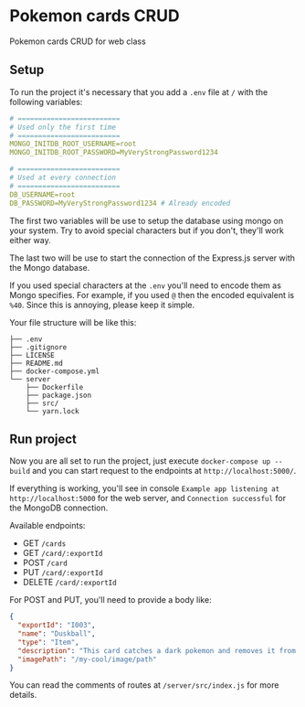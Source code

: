 # Pokemon cards CRUD
Pokemon cards CRUD for web class

## Setup
To run the project it's necessary that you add a `.env` file at `/` with the following variables:
```yaml
# =========================
# Used only the first time
# =========================
MONGO_INITDB_ROOT_USERNAME=root
MONGO_INITDB_ROOT_PASSWORD=MyVeryStrongPassword1234

# =========================
# Used at every connection
# =========================
DB_USERNAME=root
DB_PASSWORD=MyVeryStrongPassword1234 # Already encoded
```
The first two variables will be use to setup the database using mongo on your system. Try to avoid special characters but if you don't, they'll work either way.

The last two will be use to start the connection of the Express.js server with the Mongo database. 

If you used special characters at the `.env` you'll need to encode them as Mongo specifies. For example, if you used `@` then the encoded equivalent is `%40`. Since this is annoying, please keep it simple.

Your file structure will be like this:
```
├── .env
├── .gitignore
├── LICENSE
├── README.md
├── docker-compose.yml
└── server
    ├── Dockerfile
    ├── package.json
    ├── src/
    └── yarn.lock
```

## Run project
Now you are all set to run the project, just execute `docker-compose up --build` and you can start request to the endpoints at `http://localhost:5000/`.

If everything is working, you'll see in console `Example app listening at http://localhost:5000` for the web server, and `Connection successful` for the MongoDB connection.

Available endpoints:

- GET `/cards`
- GET `/card/:exportId`
- POST `/card`
- PUT `/card/:exportId`
- DELETE `/card/:exportId`

For POST and PUT, you'll need to provide a body like:
```JSON
{
  "exportId": "I003",
  "name": "Duskball",
  "type": "Item",
  "description": "This card catches a dark pokemon and removes it from the field.",
  "imagePath": "/my-cool/image/path"
}
```
You can read the comments of routes at `/server/src/index.js` for more details.